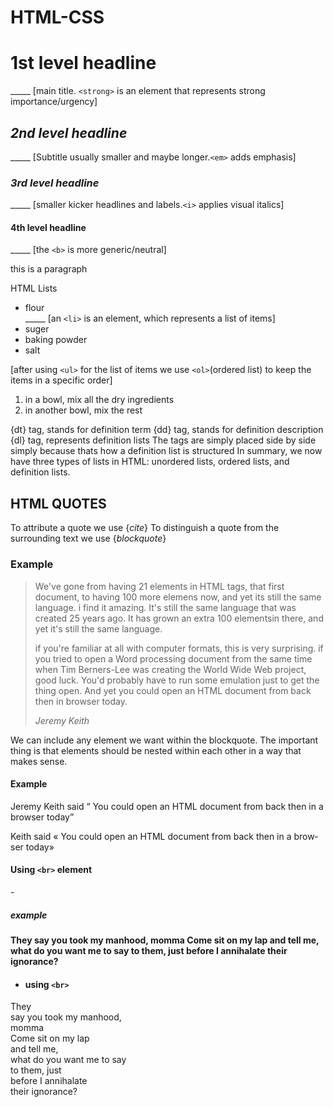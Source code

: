 # HTML-CSS
<h1><strong>1st level headline</strong></h1> _____ [main title. <code>&lt;strong&gt;</code> is an element that represents strong importance/urgency]
<h2><em>2nd level headline</em></h2> _____ [Subtitle usually smaller and maybe longer.<code>&lt;em&gt;</code> adds emphasis]
<h3><i>3rd level headline</i></h3> _____ [smaller kicker headlines and labels.<code>&lt;i&gt;</code> applies visual italics]
<h4><b>4th level headline</b></h4> _____ [the <code>&lt;b&gt;</code> is more generic/neutral]
<p>this is a paragraph</p>
HTML Lists
<ul>
    <li>flour</li> _____ [an <code>&lt;li&gt;</code> is an element, which represents a list of items]
    <li>suger</li>
    <li>baking powder</li>
    <li>salt</li>
</ul>

[after using <code>&lt;ul&gt;</code> for the list  of items we use <code>&lt;ol&gt;</code>(ordered list) to keep the items in a specific order]

<ol>
    <li>in a bowl, mix all the dry ingredients</li>
    <li>in another bowl, mix the rest</li>
</ol>

{dt} tag, stands for definition term
{dd} tag, stands for definition description
{dl} tag, represents definition lists
The tags are simply placed side by side simply because thats how a definition list is structured
In summary, we now have three types of lists in HTML: unordered lists, ordered lists, and definition lists.

<h2>HTML QUOTES</h2>
To attribute a quote we use {<em>cite</em>}
To distinguish a quote from the surrounding text we use {<i>blockquote</i>}

<H3>Example</H3>

<blockquote>
  <p>We've gone from having 21 elements in HTML tags, that first document,
    to having 100 more elemens now, and yet its still the same language. i find it amazing.
    It's still the same language that was created 25 years ago. It has grown an extra 100 elementsin there,
    and yet it's still the same language.</p>
    
 <p>if you're familiar at all with computer formats, this is very surprising.
    if you tried to open a Word processing document from the same time when 
    Tim Berners-Lee was creating the World Wide Web project, good luck.
    You'd probably have to run some emulation just to get the thing open.
    And yet you could open an HTML document from back then in browser today.</p>
<cite>Jeremy Keith</cite>
</blockquote>

We can include any element we want within the blockquote. The important thing is that
elements should be nested within each other in a way that makes sense. 

<h4>Example</h4>

<p>Jeremy Keith said <q> You could open an HTML document from back then in a browser today</q></p> 
<p lang="Fr">Keith said <q> You could open an HTML document from back then in a browser today</q></p> 

<h4>Using <code>&lt;br&gt;</code> element</h4>
-    <h5>example</h5>

<b>
They
say you took my manhood,
momma
Come sit on my lap
and tell me,
what do you want me to say
to them, just 
before I annihalate
their ignorance?
</b>

-    <h4>using <code>&lt;br&gt;</code></h4>

They<br>
say you took my manhood,<br>
momma<br>
Come sit on my lap<br>
and tell me,<br>
what do you want me to say<br>
to them, just <br>
before I annihalate<br>
their ignorance?<br>
